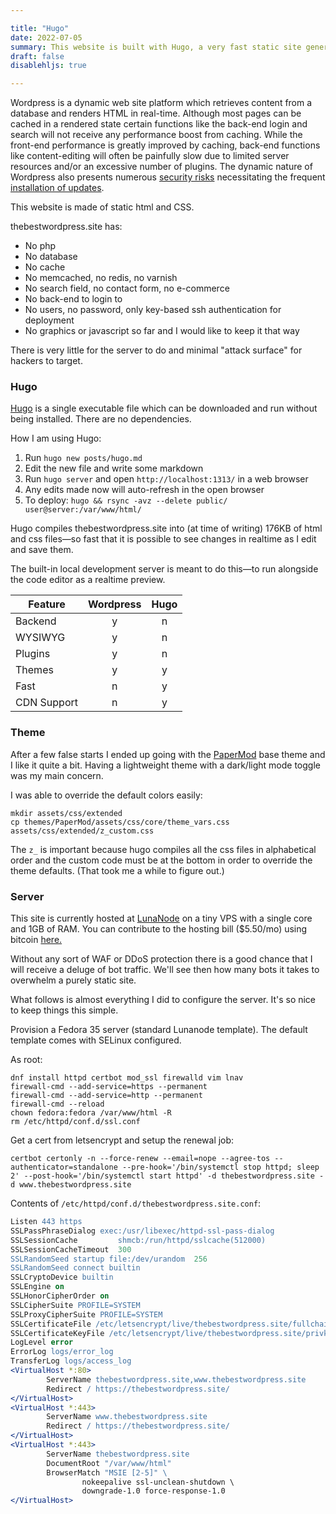 ```yaml
---

title: "Hugo"
date: 2022-07-05
summary: This website is built with Hugo, a very fast static site generator.
draft: false
disablehljs: true

---
```


Wordpress is a dynamic web site platform which retrieves content from a database and renders HTML in real-time.
Although most pages can be cached in a rendered state certain functions like the back-end login and search will not receive any performance boost from caching.
While the front-end performance is greatly improved by caching, back-end functions like content-editing will often be painfully slow due to limited server resources and/or an excessive number of plugins.
The dynamic nature of Wordpress also presents numerous [security risks](/posts/security) necessitating the frequent [installation of updates](/posts/updates).


This website is made of static html and CSS.

thebestwordpress.site has:
- No php
- No database
- No cache
- No memcached, no redis, no varnish
- No search field, no contact form, no e-commerce
- No back-end to login to
- No users, no password, only key-based ssh authentication for deployment
- No graphics or javascript so far and I would like to keep it that way

There is very little for the server to do and minimal "attack surface" for hackers to target.

### Hugo

[Hugo](https://gohugo.io) is a single executable file which can be downloaded and run without being installed.
There are no dependencies.

How I am using Hugo:

1. Run `hugo new posts/hugo.md`
1. Edit the new file and write some markdown
1. Run `hugo server` and open `http://localhost:1313/` in a web browser
1. Any edits made now will auto-refresh in the open browser
1. To deploy: `hugo && rsync -avz --delete public/ user@server:/var/www/html/`

Hugo compiles thebestwordpress.site into (at time of writing) 176KB of html and css files—so fast that it is possible to see changes in realtime as I edit and save them.

The built-in local development server is meant to do this—to run alongside the code editor as a realtime preview.

Feature | Wordpress | Hugo
--- | :---: | :---:
Backend | y | n
WYSIWYG | y | n
Plugins | y | n 
Themes | y | y
Fast | n | y
CDN Support | n | y

### Theme

After a few false starts I ended up going with the [PaperMod](https://github.com/adityatelange/hugo-PaperMod) base theme and I like it quite a bit.
Having a lightweight theme with a dark/light mode toggle was my main concern.

I was able to override the default colors easily:
```shell
mkdir assets/css/extended
cp themes/PaperMod/assets/css/core/theme_vars.css assets/css/extended/z_custom.css
```

The `z_` is important because hugo compiles all the css files in alphabetical order and the custom code must be at the bottom in order to override the theme defaults.
(That took me a while to figure out.)

### Server

This site is currently hosted at [LunaNode](https://lunanode.com) on a tiny VPS with a single core and 1GB of RAM. You can contribute to the hosting bill (\$5.50/mo) using bitcoin [here.](https://btcpay737660.lndyn.com/payment-requests/b56ac8bb-e25c-4f31-99c4-b47f348f0a17)

Without any sort of WAF or DDoS protection there is a good chance that I will receive a deluge of bot traffic.
We'll see then how many bots it takes to overwhelm a purely static site.

What follows is almost everything I did to configure the server.
It's so nice to keep things this simple.

Provision a Fedora 35 server (standard Lunanode template).
The default template comes with SELinux configured.

As root:
```shell
dnf install httpd certbot mod_ssl firewalld vim lnav
firewall-cmd --add-service=https --permanent
firewall-cmd --add-service=http --permanent
firewall-cmd --reload
chown fedora:fedora /var/www/html -R
rm /etc/httpd/conf.d/ssl.conf
```

Get a cert from letsencrypt and setup the renewal job:
```shell
certbot certonly -n --force-renew --email=nope --agree-tos --authenticator=standalone --pre-hook='/bin/systemctl stop httpd; sleep 2' --post-hook='/bin/systemctl start httpd' -d thebestwordpress.site -d www.thebestwordpress.site
```

Contents of `/etc/httpd/conf.d/thebestwordpress.site.conf`:
```apache
Listen 443 https
SSLPassPhraseDialog exec:/usr/libexec/httpd-ssl-pass-dialog
SSLSessionCache         shmcb:/run/httpd/sslcache(512000)
SSLSessionCacheTimeout  300
SSLRandomSeed startup file:/dev/urandom  256
SSLRandomSeed connect builtin
SSLCryptoDevice builtin
SSLEngine on
SSLHonorCipherOrder on
SSLCipherSuite PROFILE=SYSTEM
SSLProxyCipherSuite PROFILE=SYSTEM
SSLCertificateFile /etc/letsencrypt/live/thebestwordpress.site/fullchain.pem
SSLCertificateKeyFile /etc/letsencrypt/live/thebestwordpress.site/privkey.pem
LogLevel error
ErrorLog logs/error_log
TransferLog logs/access_log
<VirtualHost *:80>
        ServerName thebestwordpress.site,www.thebestwordpress.site
        Redirect / https://thebestwordpress.site/
</VirtualHost>
<VirtualHost *:443>
        ServerName www.thebestwordpress.site
        Redirect / https://thebestwordpress.site/
</VirtualHost>
<VirtualHost *:443>
        ServerName thebestwordpress.site
        DocumentRoot "/var/www/html"
        BrowserMatch "MSIE [2-5]" \
                nokeepalive ssl-unclean-shutdown \
                downgrade-1.0 force-response-1.0
</VirtualHost>
```


